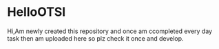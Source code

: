 # HelloOTSI

Hi,Am newly created this repository and once am ccompleted every day task then am uploaded here
so plz check it once and develop.
